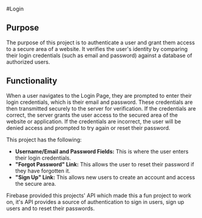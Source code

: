 #Login

## Purpose
The purpose of this project is to authenticate a user and grant them access to a secure area of a website. It verifies the user's identity by comparing their login credentials (such as email and password) against a database of authorized users.

## Functionality
When a user navigates to the Login Page, they are  prompted to enter their login credentials, which is their email and password. These credentials are then transmitted securely to the server for verification. If the credentials are correct, the server grants the user access to the secured area of the website or application. If the credentials are incorrect, the user will be denied access and prompted to try again or reset their password.

This project has the following:

- **Username/Email and Password Fields:** This is where the user enters their login credentials.
- **"Forgot Password" Link:** This allows the user to reset their password if they have forgotten it.
- **"Sign Up" Link:** This allows new users to create an account and access the secure area.

Firebase provided this projects' API which made this a fun project to work on, it's API provides a source of authentication to sign in users, sign up users and to reset their passwords.